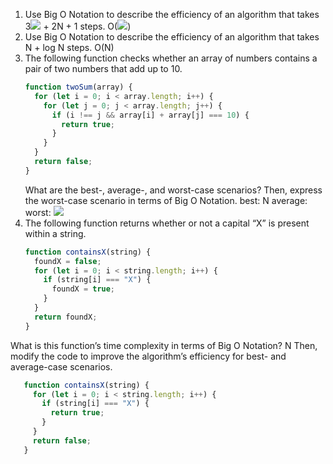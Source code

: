 1. Use Big O Notation to describe the efficiency of an algorithm that takes 3<img src="https://latex.codecogs.com/svg.image?N^{2}"> + 2N + 1 steps.
   O(<img src="https://latex.codecogs.com/svg.image?N^{2}">)
2. Use Big O Notation to describe the efficiency of an algorithm that takes N + log N steps.
   O(N)
3. The following function checks whether an array of numbers contains a pair of two numbers that add up to 10.
   ```javascript
   function twoSum(array) {
     for (let i = 0; i < array.length; i++) {
       for (let j = 0; j < array.length; j++) {
         if (i !== j && array[i] + array[j] === 10) {
           return true;
         }
       }
     }
     return false;
   }
   ```
   What are the best-, average-, and worst-case scenarios? Then, express the worst-case scenario in terms of Big O Notation.
   best: N
   average:
   worst: <img src="https://latex.codecogs.com/svg.image?N^{2}">
4. The following function returns whether or not a capital “X” is present within a string.
   ```javascript
   function containsX(string) {
     foundX = false;
     for (let i = 0; i < string.length; i++) {
       if (string[i] === "X") {
         foundX = true;
       }
     }
     return foundX;
   }
   ```
What is this function’s time complexity in terms of Big O Notation?
N
Then, modify the code to improve the algorithm’s efficiency for best- and average-case scenarios.
```javascript
   function containsX(string) {
     for (let i = 0; i < string.length; i++) {
       if (string[i] === "X") {
         return true;
       }
     }
     return false;
   }
   ```
